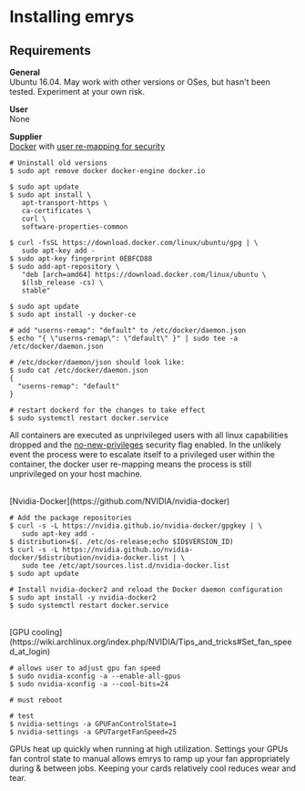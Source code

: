 # Installing emrys

## Requirements
**General**<br>
Ubuntu 16.04. May work with other versions or OSes, but hasn't been tested. Experiment at your own risk.

**User**<br>
None

**Supplier**<br>
[Docker](https://docs.docker.com/install/linux/docker-ce/ubuntu/) with [user re-mapping for security](https://docs.docker.com/engine/security/userns-remap/)

    # Uninstall old versions
    $ sudo apt remove docker docker-engine docker.io

    $ sudo apt update
    $ sudo apt install \
       apt-transport-https \
       ca-certificates \
       curl \
       software-properties-common
        
    $ curl -fsSL https://download.docker.com/linux/ubuntu/gpg | \
       sudo apt-key add -
    $ sudo apt-key fingerprint 0EBFCD88
    $ sudo add-apt-repository \
       "deb [arch=amd64] https://download.docker.com/linux/ubuntu \
       $(lsb_release -cs) \
       stable"

    $ sudo apt update
    $ sudo apt install -y docker-ce

    # add "userns-remap": "default" to /etc/docker/daemon.json
    $ echo "{ \"userns-remap\": \"default\" }" | sudo tee -a /etc/docker/daemon.json

    # /etc/docker/daemon/json should look like: 
    $ sudo cat /etc/docker/daemon.json
    {
      "userns-remap": "default"
    }

    # restart dockerd for the changes to take effect
    $ sudo systemctl restart docker.service

All containers are executed as unprivileged users with all linux capabilities dropped and the [no-new-privileges](https://www.projectatomic.io/blog/2016/03/no-new-privs-docker/) security flag enabled. In the unlikely event the process were to escalate itself to a privileged user within the container, the docker user re-mapping means the process is still unprivileged on your host machine.

<br>
[Nvidia-Docker](https://github.com/NVIDIA/nvidia-docker)

    # Add the package repositories
    $ curl -s -L https://nvidia.github.io/nvidia-docker/gpgkey | \
       sudo apt-key add -
    $ distribution=$(. /etc/os-release;echo $ID$VERSION_ID)
    $ curl -s -L https://nvidia.github.io/nvidia-docker/$distribution/nvidia-docker.list | \
       sudo tee /etc/apt/sources.list.d/nvidia-docker.list
    $ sudo apt update

    # Install nvidia-docker2 and reload the Docker daemon configuration
    $ sudo apt install -y nvidia-docker2
    $ sudo systemctl restart docker.service

<br>
[GPU cooling](https://wiki.archlinux.org/index.php/NVIDIA/Tips_and_tricks#Set_fan_speed_at_login)

    # allows user to adjust gpu fan speed
    $ sudo nvidia-xconfig -a --enable-all-gpus
    $ sudo nvidia-xconfig -a --cool-bits=24

    # must reboot

    # test
    $ nvidia-settings -a GPUFanControlState=1
    $ nvidia-settings -a GPUTargetFanSpeed=25

GPUs heat up quickly when running at high utilization. Settings your GPUs fan control state to manual
allows emrys to ramp up your fan appropriately during & between jobs. Keeping your cards
relatively cool reduces wear and tear.
<!-- **LXD**. Run emrys inside [LXD](https://help.ubuntu.com/lts/serverguide/lxd.html), a light-weight container hypervisor.  -->
<!-- In the unlikely event a process were able to escape from the container, LXD would add an extra buffer to break through before reaching the host machine.  -->
<!-- Learn more [here](https://linuxcontainers.org/lxd/getting-started-cli/) and [here](https://help.ubuntu.com/lts/serverguide/lxd.html). -->
<!--  -->
<!--     $ sudo apt install -t xenial-backports lxd lxd-client -->
<!--     $ lxc launch ubuntu:16.04 emrys -c security.nesting=true -->
<!--     $ lxc config device add emrys gpu gpu -->
<!--     $ lxc exec emrys -- /bin/bash -->
<!--  -->
<!--     root@emrys:~# apt update -->
<!--  -->
<!--     # NOTE: must install same nvidia drivers as host -->
<!--     root@emrys:~# wget http://developer.download.nvidia.com/compute/cuda/repos/ubuntu1604/x86_64/cuda-repo-ubuntu1604_8.0.61-1_amd64.deb -->
<!--     root@emrys:~# dpkg -i cuda-repo-ubuntu1604_8.0.61-1_amd64.deb -->
<!--     root@emrys:~# apt update -->
<!--     root@emrys:~# apt install -y cuda --no-install-recommends -->
<!--  -->
<!--     # test cuda -->
<!--     root@emrys:~# nvidia-smi -->
<!--  -->
<!--     # install docker -->
<!--     root@emrys:~# apt update -->
<!--     root@emrys:~# apt install -y docker.io -->
<!--  -->
<!--     # test docker -->
<!--     root@emrys:~# docker info -->
<!--  -->
<!--     # install emrys     -->
<!--     root@emrys:~# curl -O https://www.emrys.io/download/emrys_{{< version >}}.tar.gz -->
<!--     # system-wide installation -->
<!--     root@emrys:~# tar -C /usr/local/bin -xzf emrys_{{< version >}}.tar.gz -->
<!--  -->
<!--     # test emrys -->
<!--     root@emrys:~# emrys --help -->
<!-- ## Downloading -->
<!--  -->
<!-- ### Curl -->
<!--  -->
<!--     $ curl -O https://www.emrys.io/download/emrys_{{< version >}}.tar.gz | \ -->
<!--        sudo tar -C /usr/local/bin -xzf - -->
<!--  -->
<!--     # test the installation -->
<!--     emrys --help -->
<!--  -->
<!--     # enable docker user re-mapping -->
<!--  -->
<!-- ## Updating -->
<!--  -->
<!--     sudo emrys update -->
